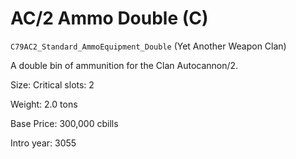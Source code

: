 # AC/2 Ammo Double (C)

`C79AC2_Standard_AmmoEquipment_Double` (Yet Another Weapon Clan)

A double bin of ammunition for the Clan Autocannon/2.

Size: Critical slots: 2

Weight: 2.0 tons

Base Price: 300,000 cbills

Intro year: 3055

